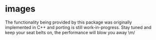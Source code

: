 # images

The functionality being provided by this package was originally implemented in C++ and porting is still work-in-progress. Stay tuned and keep your seat belts on, the performance will blow you away \m/
